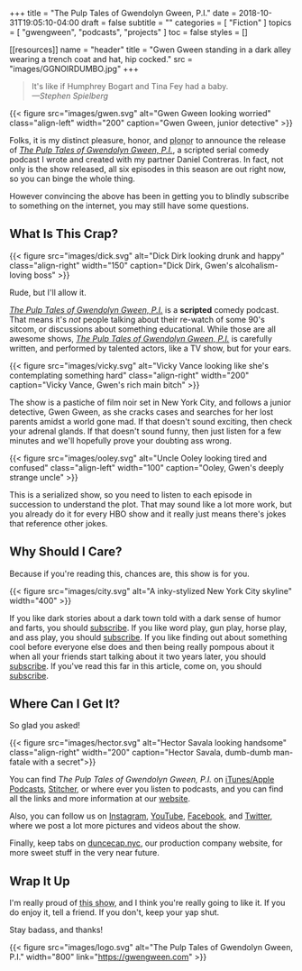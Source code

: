 +++
title = "The Pulp Tales of Gwendolyn Gween, P.I."
date = 2018-10-31T19:05:10-04:00
draft = false
subtitle = ""
categories = [ "Fiction" ]
topics = [ "gwengween", "podcasts", "projects" ]
toc = false
styles = []

[[resources]]
    name = "header"
    title = "Gwen Gween standing in a dark alley wearing a trench coat and hat, hip cocked."
    src = "images/GGNOIRDUMBO.jpg"
+++

> It's like if Humphrey Bogart and Tina Fey had a baby.  
> *&mdash;Stephen Spielberg*

<!--more-->

{{< figure src="images/gwen.svg" alt="Gwen Gween looking worried" class="align-left" width="200" caption="Gwen Gween, junior detective" >}}

Folks, it is my distinct pleasure, honor, and <abbr title="A combination of
pleather and Gondor">plonor</abbr> to announce the release of *[The Pulp Tales
of Gwendolyn Gween, P.I.][1]*, a scripted serial comedy podcast I wrote and
created with my partner Daniel Contreras. In fact, not only is the show
released, all six episodes in this season are out right now, so you can binge
the whole thing.

However convincing the above has been in getting you to blindly subscribe to
something on the internet, you may still have some questions.

## What Is This Crap?
{{< figure src="images/dick.svg" alt="Dick Dirk looking drunk and happy" class="align-right" width="150" caption="Dick Dirk, Gwen's alcohalism-loving boss" >}}

Rude, but I'll allow it.

*[The Pulp Tales of Gwendolyn Gween, P.I.][1]* is a **scripted** comedy
podcast. That means it's *not* people talking about their re-watch of some
90's sitcom, or discussions about something educational. While those are all
awesome shows, *[The Pulp Tales of Gwendolyn Gween, P.I.][1]* is carefully
written, and performed by talented actors, like a TV show, but for your ears.

{{< figure src="images/vicky.svg" alt="Vicky Vance looking like she's contemplating something hard" class="align-right" width="200" caption="Vicky Vance, Gwen's rich main bitch" >}}

The show is a pastiche of film noir set in New York City, and follows a junior
detective, Gwen Gween, as she cracks cases and searches for her lost parents
amidst a world gone mad. If that doesn't sound exciting, then check your
adrenal glands. If that doesn't sound funny, then just listen for a few minutes
and we'll hopefully prove your doubting ass wrong.

{{< figure src="images/ooley.svg" alt="Uncle Ooley looking tired and confused" class="align-left" width="100" caption="Ooley, Gwen's deeply strange uncle" >}}

This is a serialized show, so you need to listen to each episode in succession
to understand the plot. That may sound like a lot more work, but you already do
it for every HBO show and it really just means there's jokes that reference
other jokes.

## Why Should I Care?
Because if you're reading this, chances are, this show is for you.

{{< figure src="images/city.svg" alt="A inky-stylized New York City skyline" width="400" >}}

If you like dark stories about a dark town told with a dark sense of humor and
farts, you should [subscribe][1]. If you like word play, gun play, horse play,
and ass play, you should [subscribe][1]. If you like finding out about
something cool before everyone else does and then being really pompous about it
when all your friends start talking about it two years later, you should
[subscribe][1]. If you've read this far in this article, come on, you should
[subscribe][1].

## Where Can I Get It?
So glad you asked!

{{< figure src="images/hector.svg" alt="Hector Savala looking handsome" class="align-right" width="200" caption="Hector Savala, dumb-dumb man-fatale with a secret">}}

You can find *The Pulp Tales of Gwendolyn Gween, P.I.* on [iTunes/Apple
Podcasts][3], [Stitcher][4], or where ever you listen to podcasts, and you can
find all the links and more information at our [website][1].

Also, you can follow us on [Instagram][5], [YouTube][6], [Facebook][7], and
[Twitter][8], where we post a lot more pictures and videos about the show.

Finally, keep tabs on [duncecap.nyc][2], our production company website, for
more sweet stuff in the very near future.

## Wrap It Up
I'm really proud of <abbr title="The Pulp Tales of Gwendolyn Gween, P.I.">this
show</abbr>, and I think you're really going to like it. If you do enjoy it,
tell a friend. If you don't, keep your yap shut.

Stay badass, and thanks!

{{< figure src="images/logo.svg" alt="The Pulp Tales of Gwendolyn Gween, P.I." width="800" link="https://gwengween.com"  >}}

[1]: https://www.gwengween.com "Subscribe to the podcast here"
[2]: https://duncecap.nyc "Our production company"
[3]: https://itunes.apple.com/us/podcast/the-pulp-tales-of-gwendoyln-gween-p-i/id1369773387?mt=2 "Subscribe on iTunes/Apple Podcasts"
[4]: https://www.stitcher.com/podcast/dunce-cap-nyc-productions/the-pulp-tales-of-gwendolyn-gween-pi?refid=stpr "Subscribe on Stitcher"
[5]: https://www.instagram.com/duncecapnyc/ "Follow us on Instagram"
[6]: https://www.youtube.com/channel/UCeLvzcVyqYlLZ1849GvgfKA "Follow us on YouTube"
[7]: https://www.facebook.com/duncecapnyc/ "Follow us on Facebook"
[8]: https://twitter.com/DunceCapNyc "Follow us on Twitter"
